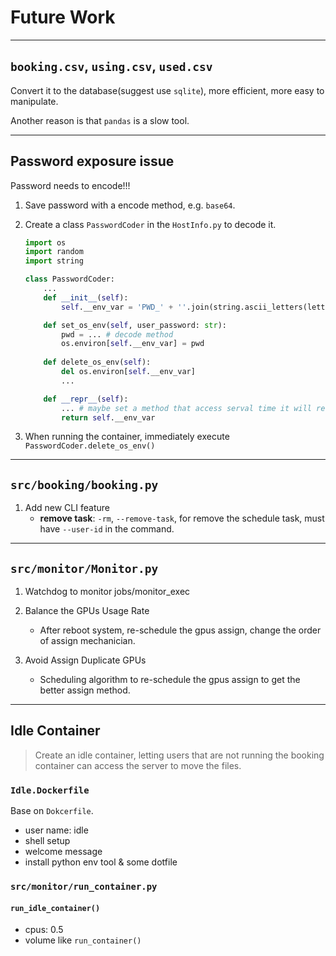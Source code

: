 # Future Work

---

## `booking.csv`, `using.csv`, `used.csv`

Convert it to the database(suggest use `sqlite`), more efficient, more easy to manipulate.

Another reason is that `pandas` is a slow tool.

---

## Password exposure issue

Password needs to encode!!!

1. Save password with a encode method, e.g. `base64`.
2. Create a class `PasswordCoder` in the `HostInfo.py` to decode it.

    ```python
    import os
    import random
    import string

    class PasswordCoder:
        ...
        def __init__(self):
            self.__env_var = 'PWD_' + ''.join(string.ascii_letters(letters, 5))

        def set_os_env(self, user_password: str):
            pwd = ... # decode method
            os.environ[self.__env_var] = pwd
        
        def delete_os_env(self):
            del os.environ[self.__env_var]
            ...

        def __repr__(self):
            ... # maybe set a method that access serval time it will reset the self.__env_var ??
            return self.__env_var
    ```

3. When running the container, immediately execute `PasswordCoder.delete_os_env()`

---

## `src/booking/booking.py`

1. Add new CLI feature
    - **remove task**: `-rm`, `--remove-task`, for remove the schedule task, must have `--user-id` in the command.

---

## `src/monitor/Monitor.py`

1. Watchdog to monitor jobs/monitor_exec

2. Balance the GPUs Usage Rate
   - After reboot system, re-schedule the gpus assign, change the order of assign mechanician.

3. Avoid Assign Duplicate GPUs
    - Scheduling algorithm to re-schedule the gpus assign to get the better assign method.

---

## Idle Container

> Create an idle container, letting users that are not running the booking container can access the server to move the files.
>
### `Idle.Dockerfile`

Base on `Dokcerfile`.

- user name: idle
- shell setup
- welcome message
- install python env tool & some dotfile

### `src/monitor/run_container.py`

#### `run_idle_container()`

- cpus: 0.5
- volume like `run_container()`
